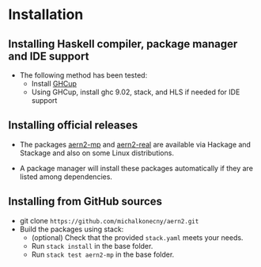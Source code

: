 # Installation

## Installing Haskell compiler, package manager and IDE support

- The following method has been tested:
  - Install [GHCup](https://www.haskell.org/ghcup/)
  - Using GHCup, install ghc 9.02, stack, and HLS if needed for IDE support

## Installing official releases

- The packages [aern2-mp](https://hackage.haskell.org/package/aern2-mp) and [aern2-real](https://hackage.haskell.org/package/aern2-real) are available via Hackage and Stackage and also on some Linux distributions.

- A package manager will install these packages automatically if they are listed among dependencies.

## Installing from GitHub sources

- git clone `https://github.com/michalkonecny/aern2.git`
- Build the packages using stack:
  - (optional) Check that the provided `stack.yaml` meets your needs.
  - Run `stack install` in the base folder.
  - Run `stack test aern2-mp` in the base folder.
